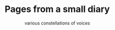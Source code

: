 ---
title: 'Pages from a small diary'
subtitle: 'various constellations of voices'
year: 2014
category: 'choir'
scoreURL: '/public/scores/XXX.pdf'
---